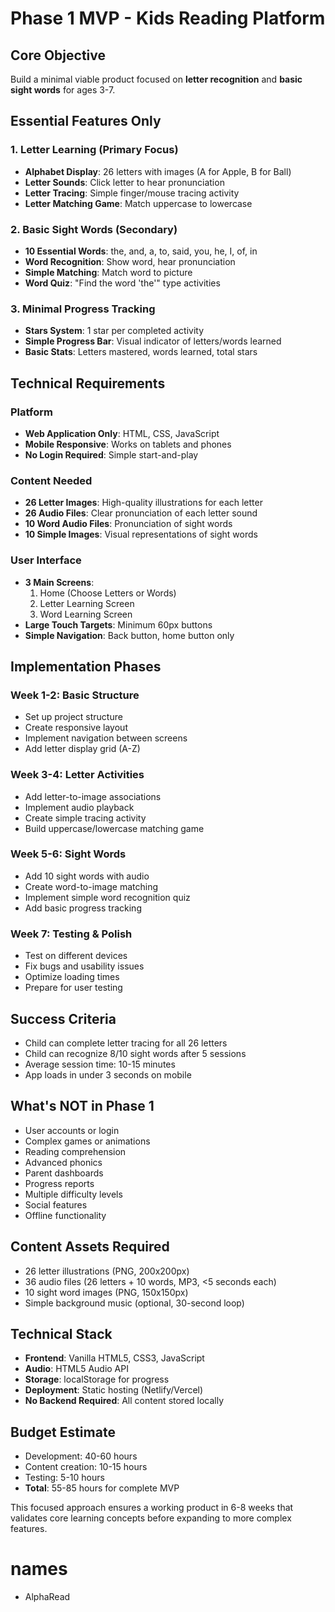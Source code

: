 # Phase 1 MVP - Kids Reading Platform

## Core Objective
Build a minimal viable product focused on **letter recognition** and **basic sight words** for ages 3-7.

## Essential Features Only

### 1. Letter Learning (Primary Focus)
- **Alphabet Display**: 26 letters with images (A for Apple, B for Ball)
- **Letter Sounds**: Click letter to hear pronunciation
- **Letter Tracing**: Simple finger/mouse tracing activity
- **Letter Matching Game**: Match uppercase to lowercase

### 2. Basic Sight Words (Secondary)
- **10 Essential Words**: the, and, a, to, said, you, he, I, of, in
- **Word Recognition**: Show word, hear pronunciation
- **Simple Matching**: Match word to picture
- **Word Quiz**: "Find the word 'the'" type activities

### 3. Minimal Progress Tracking
- **Stars System**: 1 star per completed activity
- **Simple Progress Bar**: Visual indicator of letters/words learned
- **Basic Stats**: Letters mastered, words learned, total stars

## Technical Requirements

### Platform
- **Web Application Only**: HTML, CSS, JavaScript
- **Mobile Responsive**: Works on tablets and phones
- **No Login Required**: Simple start-and-play

### Content Needed
- **26 Letter Images**: High-quality illustrations for each letter
- **26 Audio Files**: Clear pronunciation of each letter sound
- **10 Word Audio Files**: Pronunciation of sight words
- **10 Simple Images**: Visual representations of sight words

### User Interface
- **3 Main Screens**:
  1. Home (Choose Letters or Words)
  2. Letter Learning Screen
  3. Word Learning Screen
- **Large Touch Targets**: Minimum 60px buttons
- **Simple Navigation**: Back button, home button only

## Implementation Phases

### Week 1-2: Basic Structure
- Set up project structure
- Create responsive layout
- Implement navigation between screens
- Add letter display grid (A-Z)

### Week 3-4: Letter Activities
- Add letter-to-image associations
- Implement audio playback
- Create simple tracing activity
- Build uppercase/lowercase matching game

### Week 5-6: Sight Words
- Add 10 sight words with audio
- Create word-to-image matching
- Implement simple word recognition quiz
- Add basic progress tracking

### Week 7: Testing & Polish
- Test on different devices
- Fix bugs and usability issues
- Optimize loading times
- Prepare for user testing

## Success Criteria
- Child can complete letter tracing for all 26 letters
- Child can recognize 8/10 sight words after 5 sessions
- Average session time: 10-15 minutes
- App loads in under 3 seconds on mobile

## What's NOT in Phase 1
- User accounts or login
- Complex games or animations
- Reading comprehension
- Advanced phonics
- Parent dashboards
- Progress reports
- Multiple difficulty levels
- Social features
- Offline functionality

## Content Assets Required
- 26 letter illustrations (PNG, 200x200px)
- 36 audio files (26 letters + 10 words, MP3, <5 seconds each)
- 10 sight word images (PNG, 150x150px)
- Simple background music (optional, 30-second loop)

## Technical Stack
- **Frontend**: Vanilla HTML5, CSS3, JavaScript
- **Audio**: HTML5 Audio API
- **Storage**: localStorage for progress
- **Deployment**: Static hosting (Netlify/Vercel)
- **No Backend Required**: All content stored locally

## Budget Estimate
- Development: 40-60 hours
- Content creation: 10-15 hours
- Testing: 5-10 hours
- **Total**: 55-85 hours for complete MVP

This focused approach ensures a working product in 6-8 weeks that validates core learning concepts before expanding to more complex features.

# names
- AlphaRead